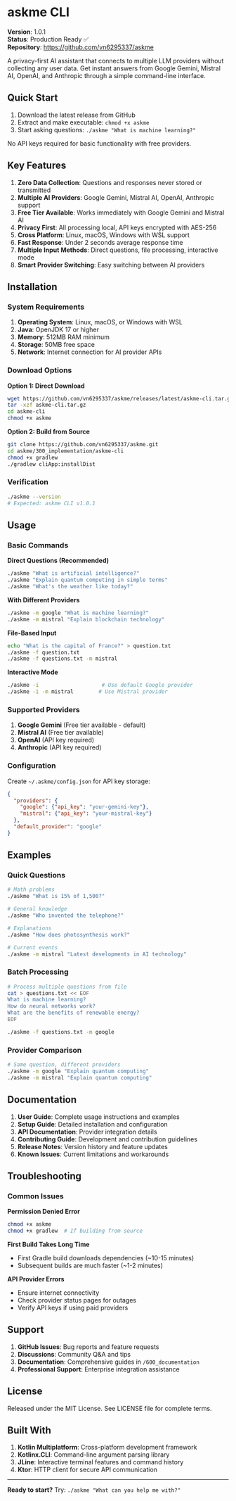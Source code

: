 # askme CLI

**Version**: 1.0.1  
**Status**: Production Ready ✅  
**Repository**: https://github.com/vn6295337/askme

A privacy-first AI assistant that connects to multiple LLM providers without collecting any user data. Get instant answers from Google Gemini, Mistral AI, OpenAI, and Anthropic through a simple command-line interface.

## Quick Start

1. Download the latest release from GitHub
2. Extract and make executable: `chmod +x askme`
3. Start asking questions: `./askme "What is machine learning?"`

No API keys required for basic functionality with free providers.

## Key Features

1. **Zero Data Collection**: Questions and responses never stored or transmitted
2. **Multiple AI Providers**: Google Gemini, Mistral AI, OpenAI, Anthropic support
3. **Free Tier Available**: Works immediately with Google Gemini and Mistral AI
4. **Privacy First**: All processing local, API keys encrypted with AES-256
5. **Cross Platform**: Linux, macOS, Windows with WSL support
6. **Fast Response**: Under 2 seconds average response time
7. **Multiple Input Methods**: Direct questions, file processing, interactive mode
8. **Smart Provider Switching**: Easy switching between AI providers

## Installation

### System Requirements

1. **Operating System**: Linux, macOS, or Windows with WSL
2. **Java**: OpenJDK 17 or higher
3. **Memory**: 512MB RAM minimum
4. **Storage**: 50MB free space
5. **Network**: Internet connection for AI provider APIs

### Download Options

**Option 1: Direct Download**
```bash
wget https://github.com/vn6295337/askme/releases/latest/askme-cli.tar.gz
tar -xzf askme-cli.tar.gz
cd askme-cli
chmod +x askme
```

**Option 2: Build from Source**
```bash
git clone https://github.com/vn6295337/askme.git
cd askme/300_implementation/askme-cli
chmod +x gradlew
./gradlew cliApp:installDist
```

### Verification
```bash
./askme --version
# Expected: askme CLI v1.0.1
```

## Usage

### Basic Commands

**Direct Questions (Recommended)**
```bash
./askme "What is artificial intelligence?"
./askme "Explain quantum computing in simple terms"
./askme "What's the weather like today?"
```

**With Different Providers**
```bash
./askme -m google "What is machine learning?"
./askme -m mistral "Explain blockchain technology"
```

**File-Based Input**
```bash
echo "What is the capital of France?" > question.txt
./askme -f question.txt
./askme -f questions.txt -m mistral
```

**Interactive Mode**
```bash
./askme -i                    # Use default Google provider
./askme -i -m mistral        # Use Mistral provider
```

### Supported Providers

1. **Google Gemini** (Free tier available - default)
2. **Mistral AI** (Free tier available)  
3. **OpenAI** (API key required)
4. **Anthropic** (API key required)

### Configuration

Create `~/.askme/config.json` for API key storage:
```json
{
  "providers": {
    "google": {"api_key": "your-gemini-key"},
    "mistral": {"api_key": "your-mistral-key"}
  },
  "default_provider": "google"
}
```

## Examples

### Quick Questions
```bash
# Math problems
./askme "What is 15% of 1,500?"

# General knowledge
./askme "Who invented the telephone?"

# Explanations
./askme "How does photosynthesis work?"

# Current events
./askme -m mistral "Latest developments in AI technology"
```

### Batch Processing
```bash
# Process multiple questions from file
cat > questions.txt << EOF
What is machine learning?
How do neural networks work?
What are the benefits of renewable energy?
EOF

./askme -f questions.txt -m google
```

### Provider Comparison
```bash
# Same question, different providers
./askme -m google "Explain quantum computing"
./askme -m mistral "Explain quantum computing"
```

## Documentation

1. **User Guide**: Complete usage instructions and examples
2. **Setup Guide**: Detailed installation and configuration  
3. **API Documentation**: Provider integration details
4. **Contributing Guide**: Development and contribution guidelines
5. **Release Notes**: Version history and feature updates
6. **Known Issues**: Current limitations and workarounds

## Troubleshooting

### Common Issues

**Permission Denied Error**
```bash
chmod +x askme
chmod +x gradlew  # If building from source
```

**First Build Takes Long Time**
- First Gradle build downloads dependencies (~10-15 minutes)
- Subsequent builds are much faster (~1-2 minutes)

**API Provider Errors**
- Ensure internet connectivity
- Check provider status pages for outages
- Verify API keys if using paid providers

## Support

1. **GitHub Issues**: Bug reports and feature requests
2. **Discussions**: Community Q&A and tips
3. **Documentation**: Comprehensive guides in `/600_documentation`
4. **Professional Support**: Enterprise integration assistance

## License

Released under the MIT License. See LICENSE file for complete terms.

## Built With

1. **Kotlin Multiplatform**: Cross-platform development framework
2. **Kotlinx.CLI**: Command-line argument parsing library
3. **JLine**: Interactive terminal features and command history
4. **Ktor**: HTTP client for secure API communication

---

**Ready to start?** Try: `./askme "What can you help me with?"`